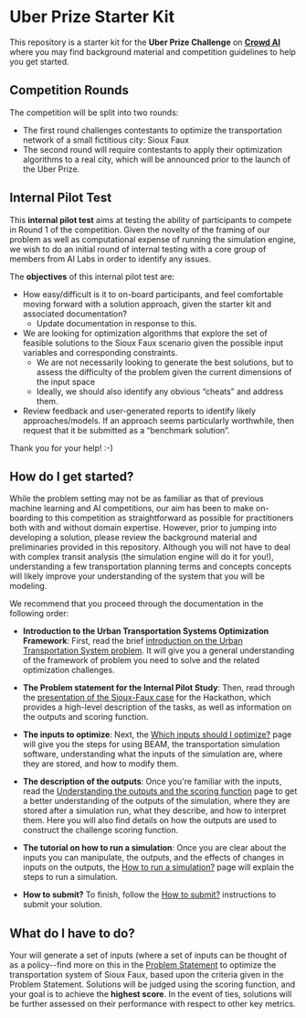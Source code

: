 # Uber Prize Starter Kit

This repository is a starter kit for the **Uber Prize Challenge** on **[Crowd AI](https://www.crowdai.org/)** where you may find background material and competition guidelines to help you get started. 

## Competition Rounds
The competition will be split into two rounds:
* The first round challenges contestants to optimize the transportation network of a small fictitious city: Sioux Faux 
* The second round will require contestants to apply their optimization algorithms to a real city, which will be announced prior to the launch of the Uber Prize.

## Internal Pilot Test

This **internal pilot test** aims at testing the ability of participants to compete in Round 1 of the competition. Given the novelty of the framing of our problem as well as computational expense of running the simulation engine, we wish to do an initial round of internal testing with a core group of members from AI Labs in order to identify any issues.

The **objectives** of this internal pilot test are:
* How easy/difficult is it to on-board participants, and feel comfortable moving forward with a solution approach, given the starter kit and associated documentation?
  * Update documentation in response to this.
* We are looking for optimization algorithms that explore the set of feasible solutions to the Sioux Faux scenario given the possible input variables and corresponding constraints.
  * We are not necessarily looking to generate the best solutions, but to assess the difficulty of the problem given the current dimensions of the input space
  * Ideally, we should also identify any obvious “cheats” and address them.
* Review feedback and user-generated reports to identify likely approaches/models.
If an approach seems particularly worthwhile, then request that it be submitted as a “benchmark solution”.

Thank you for your help! :-)


## How do I get started?

While the problem setting may not be as familiar as that of previous machine learning and AI competitions, our aim has been to make on-boarding to this competition as straightforward as possible for practitioners both with and without domain expertise. However, prior to jumping into developing a solution, please review the background material and preliminaries provided in this repository. Although you will not have to deal with complex transit analysis (the simulation engine will do it for you!), understanding a few transportation planning terms and concepts concepts will likely improve your understanding of the system that you will be modeling. 

We recommend that you proceed through the documentation in the following order:

  * **Introduction to the Urban Transportation Systems Optimization Framework**: First, read the brief [introduction on the Urban Transportation System problem](https://github.com/vgolfier/Uber-Prize-Starter-Kit-/blob/master/docs/Introduction_transportation_problem.md). It will give you a general understanding of the framework of problem you need to solve and the related optimization challenges. 

  * **The Problem statement for the Internal Pilot Study**: Then, read through the [presentation of the Sioux-Faux case](https://github.com/vgolfier/Uber-Prize-Starter-Kit/blob/master/docs/The_Sioux_Faux_case_pilot_study.md) for the Hackathon, which provides a high-level description of the tasks, as well as information on the outputs and scoring function.
  
  * **The inputs to optimize**: Next, the [Which inputs should I optimize?](https://github.com/vgolfier/Uber-Prize-Starter-Kit/blob/master/docs/Which-inputs-should-I-optimize.md) page will give you the steps for using BEAM, the transportation simulation software, understanding what the inputs of the simulation are, where they are stored, and how to modify them.
  
  * **The description of the outputs**: Once you're familiar with the inputs, read the [Understanding the outputs and the scoring function](https://github.com/vgolfier/Uber-Prize-Starter-Kit/blob/master/docs/Understanding_the_outputs_and_the%20scoring_function.md) page to get a better understanding of the outputs of the simulation, where they are stored after a simulation run, what they describe, and how to interpret them. Here you will also find details on how the outputs are used to construct the challenge scoring function.
  
  * **The tutorial on how to run a simulation**: Once you are clear about the inputs you can manipulate, the outputs, and the effects of changes in inputs on the outputs, the [How to run a simulation?](https://github.com/vgolfier/Uber-Prize-Starter-Kit/blob/master/docs/How_to_run_a_simulation.md) page will explain the steps to run a simulation.
  
  * **How to submit?** To finish, follow the [How to submit?](https://github.com/vgolfier/Uber-Prize-Starter-Kit/blob/master/docs/What_and_how_to_submit.md) instructions to submit your solution.
  

## What do I have to do?

Your will generate a set of inputs (where a set of inputs can be thought of as a policy--find more on this in the [Problem Statement](https://github.com/vgolfier/Uber-Prize-Starter-Kit/blob/master/docs/Problem_statement_Sioux_Faux_Phase1) to optimize the transportation system of Sioux Faux, based upon the criteria given in the Problem Statement. Solutions will be judged using the scoring function, and your goal is to achieve the **highest score**. In the event of ties, solutions will be further assessed on their performance with respect to other key metrics. 

<!--*(Note to organizers: metrics [X,Y,Z] + the explanation, potentially? TBD)*.--/>

For info on how to submit, please see here [tutorial](https://github.com/vgolfier/Uber-Prize-Starter-Kit/blob/master/docs/What_and_how_to_submit.md).

## What can I find in this repository?

* `docs` folder 
  * the [brief introduction to the Urban Transportation System Optimization Framework](https://github.com/vgolfier/Uber-Prize-Starter-Kit-/blob/master/docs/Introduction_transportation_problem.md)
  * a note on [how to run a simulation](https://github.com/vgolfier/Uber-Prize-Starter-Kit/blob/master/docs/How_to_run_a_simulation.md)
  * a description of the [inputs to optimize](https://github.com/vgolfier/Uber-Prize-Starter-Kit/blob/master/docs/Which-inputs-should-I-optimize.md)
  * a description of the [outputs and the scoring function](https://github.com/vgolfier/Uber-Prize-Starter-Kit/blob/master/docs/Understanding_the_outputs_and_the%20scoring_function.md)
  * a presentation of [the Sioux-Faux case](https://github.com/vgolfier/Uber-Prize-Starter-Kit/blob/master/docs/The_Sioux_Faux_case_Hackathon.md)
  * the [Problem statement of the internal pilot test](https://github.com/vgolfier/Uber-Prize-Starter-Kit/blob/master/docs/Pilot_Test_Problem_Statement.pdf)
  * the [Problem statement of Round 1](https://github.com/vgolfier/Uber-Prize-Starter-Kit-/blob/master/docs/Problem_statement_Phase%20I.pdf) 
  * a note on [what and how to submit](https://github.com/vgolfier/Uber-Prize-Starter-Kit/blob/master/docs/What_and_how_to_submit.md)

* `submission-inputs` folder:
  * the input file for the [bus fleet composition](https://github.com/vgolfier/Uber-Prize-Starter-Kit/blob/master/submission-inputs/VehicleFleetMix.csv)
  * the input file for the [mode subsidies](https://github.com/vgolfier/Uber-Prize-Starter-Kit/blob/master/submission-inputs/ModeSubsidies.csv)
  * the input file for the [bus frequency adjustments](https://github.com/vgolfier/Uber-Prize-Starter-Kit/blob/master/submission-inputs/FrequencyAdjustment.csv)


## Contact Information

If you have any questions about the challenge, you can ask them on uChat:
* https://uchat.uberinternal.com/uber/channels/uber_prize_round1_pilot_test

Alternatively, to contact the Uber Prize working group technical team directly, please e-mail:
* Sid Feygin: sfeygi@ext.uber.com
* Valentine Golfier-Vetterli: vgolfi@ext.uber.com

## Contributing
Feel free also to post issues and submit pull requests on this start-kit repository if you
see any unclear information or have any suggestions for improvements.

<!--*Note to organizers: Consider setting up a troubleshooting email account so you don't have to use your personal ones*-->
